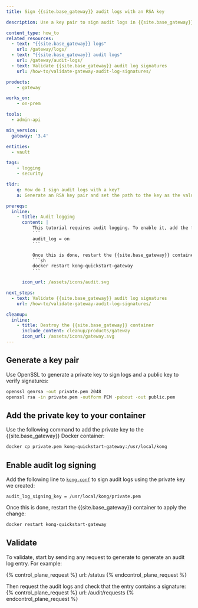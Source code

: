 ```yaml
---
title: Sign {{site.base_gateway}} audit logs with an RSA key

description: Use a key pair to sign audit logs in {{site.base_gateway}}.

content_type: how_to
related_resources:
  - text: "{{site.base_gateway}} logs"
    url: /gateway/logs/
  - text: "{{site.base_gateway}} audit logs"
    url: /gateway/audit-logs/
  - text: Validate {{site.base_gateway}} audit log signatures
    url: /how-to/validate-gateway-audit-log-signatures/

products:
    - gateway

works_on:
    - on-prem

tools:
  - admin-api

min_version:
  gateway: '3.4'

entities: 
  - vault

tags:
    - logging
    - security

tldr:
    q: How do I sign audit logs with a key?
    a: Generate an RSA key pair and set the path to the key as the value of the [`audit_log_signing_key`](/gateway/configuration/#audit-log-signing-key) parameter in `kong.conf`.

prereqs:
  inline: 
    - title: Audit logging
      content: |
          This tutorial requires audit logging. To enable it, add the following line to `kong.conf`:
          ```
          audit_log = on
          ```

          Once this is done, restart the {{site.base_gateway}} container:
          ```sh
          docker restart kong-quickstart-gateway
          ```

      icon_url: /assets/icons/audit.svg

next_steps:
  - text: Validate {{site.base_gateway}} audit log signatures
    url: /how-to/validate-gateway-audit-log-signatures/

cleanup:
  inline:
    - title: Destroy the {{site.base_gateway}} container
      include_content: cleanup/products/gateway
      icon_url: /assets/icons/gateway.svg
---
```


## Generate a key pair

Use OpenSSL to generate a private key to sign logs and a public key to verify signatures:
```sh
openssl genrsa -out private.pem 2048
openssl rsa -in private.pem -outform PEM -pubout -out public.pem
```

## Add the private key to your container

Use the following command to add the private key to the {{site.base_gateway}} Docker container:

```sh
docker cp private.pem kong-quickstart-gateway:/usr/local/kong
```

## Enable audit log signing

Add the following line to [`kong.conf`](/gateway/configuration/#audit-log-signing-key) to sign audit logs using the private key we created:
```
audit_log_signing_key = /usr/local/kong/private.pem
```

Once this is done, restart the {{site.base_gateway}} container to apply the change:
```sh
docker restart kong-quickstart-gateway
```

## Validate

To validate, start by sending any request to generate to generate an audit log entry. For example:

{% control_plane_request %}
url: /status
{% endcontrol_plane_request %}

Then request the audit logs and check that the entry contains a signature:
{% control_plane_request %}
url: /audit/requests
{% endcontrol_plane_request %}